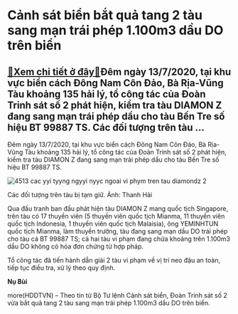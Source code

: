 Cảnh sát biển bắt quả tang 2 tàu sang mạn trái phép 1.100m3 dầu DO trên biển
============================================================================

[:gift:Xem chi tiết ở đây:gift:](https://hddtvn.com/canh-sat-bien-bat-qua-tang-2-tau-sang-man-trai-phep-1-100m3-dau-do-tren-bien/)Đêm ngày 13/7/2020, tại khu vực biển cách Đông Nam Côn Đảo, Bà Rịa-Vũng Tàu khoảng 135 hải lý, tổ công tác của Đoàn Trinh sát số 2 phát hiện, kiểm tra tàu DIAMON Z đang sang mạn trái phép dầu cho tàu Bến Tre số hiệu BT 99887 TS. Các đối tượng trên tàu …
-------------------------------------------------------------------------------------------------------------------------------------------------------------------------------------------------------------------------------------------------------------


Đêm ngày 13/7/2020, tại khu vực biển cách Đông Nam Côn Đảo, Bà Rịa-Vũng Tàu khoảng 135 hải lý, tổ công tác của Đoàn Trinh sát số 2 phát hiện, kiểm tra tàu DIAMON Z đang sang mạn trái phép dầu cho tàu Bến Tre số hiệu BT 99887 TS.





![4513 cac yyi tyyng ngyyi nyyc ngoai vi phym tren tau diamondz 2](https://haiquanonline.com.vn/stores/news_dataimages/nubt/072020/16/13/in_article/4513_Cac_YYi_tYYng_ngYYi_nYYc_ngoai_vi_phYm_tren_tau_Diamondz_2.jpg?rt=20200716143409 "Các đối tượng trên tàu bị tạm giữ. Ảnh: Thanh Hải")


Các đối tượng trên tàu bị tạm giữ. Ảnh: Thanh Hải



Qua đấu tranh ban đầu phát hiện tàu DIAMON Z mang quốc tịch Singapore, trên tàu có 17 thuyền viên (5 thuyền viên quốc tịch Mianma, 11 thuyền viên quốc tịch Indonesia, 1 thuyền viên quốc tịch Malaisia), ông YEMINHTUN quốc tịch Mianma, làm thuyền trưởng, tàu đang sang mạn dầu DO trái phép cho tàu cá BT 99887 TS; cả hai tàu vi phạm đang chứa khoảng trên 1.100m3 dầu DO không có hóa đơn chứng từ hợp pháp.


Tổ công tác đã tiến hành dẫn giải 2 tàu vi phạm về vị trí neo đậu an toàn, tiếp tục điều tra, xử lý theo quy định.




**Nụ Bùi**



more(HDDTVN) – Theo tin từ Bộ Tư lệnh Cảnh sát biển, Đoàn Trinh sát số 2 vừa bắt quả tang 2 tàu sang mạn trái phép 1.100m3 dầu DO trên biển.


